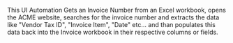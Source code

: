 This UI Automation Gets an Invoice Number from an Excel workbook, opens the ACME website, 
searches for the invoice number and extracts the data like "Vendor Tax ID", "Invoice Item", "Date" etc...
and than populates this data back into the Invoice workbook in their respective columns or fields.
